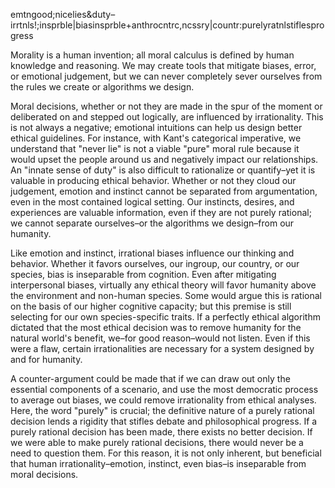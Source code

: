 
emtngood;nicelies&duty–irrtnls!;insprble|biasinsprble+anthrocntrc,ncssry|countr:purelyratnlstiflesprogress

Morality is a human invention; all moral calculus is defined by human knowledge and reasoning. We may create tools that mitigate biases, error, or emotional judgement, but we can never completely sever ourselves from the rules we create or algorithms we design. 

Moral decisions, whether or not they are made in the spur of the moment or deliberated on and stepped out logically, are influenced by irrationality. This is not always a negative; emotional intuitions can help us design better ethical guidelines. For instance, with Kant's categorical imperative, we understand that "never lie" is not a viable "pure" moral rule because it would upset the people around us and negatively impact our relationships. An "innate sense of duty" is also difficult to rationalize or quantify–yet it is valuable in producing ethical behavior. Whether or not they cloud our judgement, emotion and instinct cannot be separated from argumentation, even in the most contained logical setting. Our instincts, desires, and experiences are valuable information, even if they are not purely rational; we cannot separate ourselves–or the algorithms we design–from our humanity. 

Like emotion and instinct, irrational biases influence our thinking and behavior. Whether it favors ourselves, our ingroup, our country, or our species, bias is inseparable from cognition. Even after mitigating interpersonal biases, virtually any ethical theory will favor humanity above the environment and non-human species. Some would argue this is rational on the basis of our higher cognitive capacity; but this premise is still selecting for our own species-specific traits. If a perfectly ethical algorithm dictated that the most ethical decision was to remove humanity for the natural world's benefit, we–for good reason–would not listen. Even if this were a flaw, certain irrationalities are necessary for a system designed by and for humanity. 

A counter-argument could be made that if we can draw out only the essential components of a scenario, and use the most democratic process to average out biases, we could remove irrationality from ethical analyses. Here, the word "purely" is crucial; the definitive nature of a purely rational decision lends a rigidity that stifles debate and philosophical progress. If a purely rational decision has been made, there exists no better decision. If we were able to make purely rational decisions, there would never be a need to question them. For this reason, it is not only inherent, but beneficial that human irrationality–emotion, instinct, even bias–is inseparable from moral decisions.  






